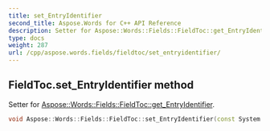 ```yaml
---
title: set_EntryIdentifier
second_title: Aspose.Words for C++ API Reference
description: Setter for Aspose::Words::Fields::FieldToc::get_EntryIdentifier. 
type: docs
weight: 287
url: /cpp/aspose.words.fields/fieldtoc/set_entryidentifier/
---
```

## FieldToc.set_EntryIdentifier method


Setter for [Aspose::Words::Fields::FieldToc::get_EntryIdentifier](../get_entryidentifier/).

```cpp
void Aspose::Words::Fields::FieldToc::set_EntryIdentifier(const System::String &value)
```

